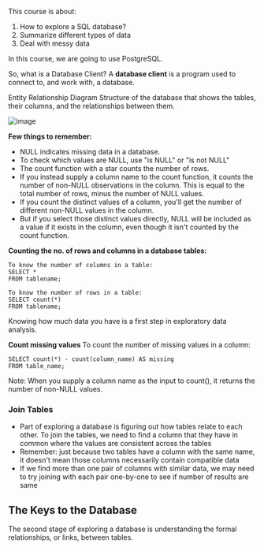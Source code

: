 This course is about:
1. How to explore a SQL database?
2. Summarize different types of data
3. Deal with messy data

In this course, we are going to use PostgreSQL.

So, what is a Database Client?
A **database client** is a program used to connect to, and work with, a database.

Entity Relationship Diagram
Structure of the database that shows the tables, their columns, and the relationships between them.

![image](https://user-images.githubusercontent.com/96954071/189028126-2a54e764-8dc0-4739-97c3-1c03749c3614.png)

**Few things to remember:**
- NULL indicates missing data in a database.
- To check which values are NULL, use "is NULL" or "is not NULL"
- The count function with a star counts the number of rows.
- If you instead supply a column name to the count function, it counts the number of non-NULL observations in the column. 
This is equal to the total number of rows, minus the number of NULL values.
- If you count the distinct values of a column, you'll get the number of different non-NULL values in the column.
- But if you select those distinct values directly, NULL will be included as a value if it exists in the column, even though it isn't counted by the count function.

**Counting the no. of rows and columns in a database tables:**

```
To know the number of columns in a table:
SELECT *
FROM tablename;

To know the number of rows in a table:
SELECT count(*)
FROM tablename;
```

Knowing how much data you have is a first step in exploratory data analysis.

**Count missing values**
To count the number of missing values in a column:
```
SELECT count(*) - count(column_name) AS missing
FROM table_name;
```

Note: When you supply a column name as the input to count(), it returns the number of non-NULL values.


### Join Tables
- Part of exploring a database is figuring out how tables relate to each other. To join the tables, we need to find a column that they have in common where the values are consistent across the tables
- Remember: just because two tables have a column with the same name, it doesn't mean those columns necessarily contain compatible data
- If we find more than one pair of columns with similar data, we may need to try joining with each pair one-by-one to see if number of results are same


## The Keys to the Database
The second stage of exploring a database is understanding the formal relationships, or links, between tables.








